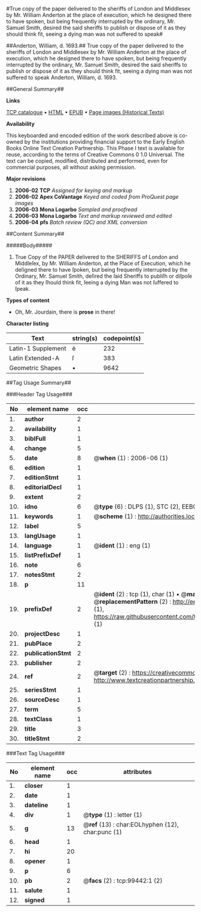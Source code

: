 #True copy of the paper delivered to the sheriffs of London and Middlesex by Mr. William Anderton at the place of execution, which he designed there to have spoken, but being frequently interrupted by the ordinary, Mr. Samuel Smith, desired the said sheriffs to publish or dispose of it as they should think fit, seeing a dying man was not suffered to speak#

##Anderton, William, d. 1693.##
True copy of the paper delivered to the sheriffs of London and Middlesex by Mr. William Anderton at the place of execution, which he designed there to have spoken, but being frequently interrupted by the ordinary, Mr. Samuel Smith, desired the said sheriffs to publish or dispose of it as they should think fit, seeing a dying man was not suffered to speak
Anderton, William, d. 1693.

##General Summary##

**Links**

[TCP catalogue](http://www.ota.ox.ac.uk/tcp/)  • 
[HTML](http://tei.it.ox.ac.uk/tcp/Texts-HTML/free/A25/A25374.html)  • 
[EPUB](http://tei.it.ox.ac.uk/tcp/Texts-EPUB/free/A25/A25374.epub) • 
[Page images (Historical Texts)](https://data.historicaltexts.jisc.ac.uk/view?pubId=eebo-13413725e&pageId=eebo-13413725e-99442-1)

**Availability**

This keyboarded and encoded edition of the
	       work described above is co-owned by the institutions
	       providing financial support to the Early English Books
	       Online Text Creation Partnership. This Phase I text is
	       available for reuse, according to the terms of Creative
	       Commons 0 1.0 Universal. The text can be copied,
	       modified, distributed and performed, even for
	       commercial purposes, all without asking permission.

**Major revisions**

1. __2006-02__ __TCP__ *Assigned for keying and markup*
1. __2006-02__ __Apex CoVantage__ *Keyed and coded from ProQuest page images*
1. __2006-03__ __Mona Logarbo__ *Sampled and proofread*
1. __2006-03__ __Mona Logarbo__ *Text and markup reviewed and edited*
1. __2006-04__ __pfs__ *Batch review (QC) and XML conversion*

##Content Summary##

#####Body#####

1. True Copy of the PAPER delivered to the SHERIFFS of London and Middleſex, by Mr. William Anderton, at the Place of Execution, which he deſigned there to have ſpoken, but being frequently interrupted by the Ordinary, Mr. Samuel Smith, deſired the ſaid Sheriffs to publiſh or diſpoſe of it as they ſhould think fit, ſeeing a dying Man was not ſuffered to ſpeak.

**Types of content**

  * Oh, Mr. Jourdain, there is **prose** in there!

**Character listing**


|Text|string(s)|codepoint(s)|
|---|---|---|
|Latin-1 Supplement|è|232|
|Latin Extended-A|ſ|383|
|Geometric Shapes|▪|9642|

##Tag Usage Summary##

###Header Tag Usage###

|No|element name|occ|attributes|
|---|---|---|---|
|1.|__author__|2||
|2.|__availability__|1||
|3.|__biblFull__|1||
|4.|__change__|5||
|5.|__date__|8| @__when__ (1) : 2006-06 (1)|
|6.|__edition__|1||
|7.|__editionStmt__|1||
|8.|__editorialDecl__|1||
|9.|__extent__|2||
|10.|__idno__|6| @__type__ (6) : DLPS (1), STC (2), EEBO-CITATION (1), OCLC (1), VID (1)|
|11.|__keywords__|1| @__scheme__ (1) : http://authorities.loc.gov/ (1)|
|12.|__label__|5||
|13.|__langUsage__|1||
|14.|__language__|1| @__ident__ (1) : eng (1)|
|15.|__listPrefixDef__|1||
|16.|__note__|6||
|17.|__notesStmt__|2||
|18.|__p__|11||
|19.|__prefixDef__|2| @__ident__ (2) : tcp (1), char (1)  •  @__matchPattern__ (2) : ([0-9\-]+):([0-9IVX]+) (1), (.+) (1)  •  @__replacementPattern__ (2) : http://eebo.chadwyck.com/downloadtiff?vid=$1&page=$2 (1), https://raw.githubusercontent.com/textcreationpartnership/Texts/master/tcpchars.xml#$1 (1)|
|20.|__projectDesc__|1||
|21.|__pubPlace__|2||
|22.|__publicationStmt__|2||
|23.|__publisher__|2||
|24.|__ref__|2| @__target__ (2) : https://creativecommons.org/publicdomain/zero/1.0/ (1), http://www.textcreationpartnership.org/docs/. (1)|
|25.|__seriesStmt__|1||
|26.|__sourceDesc__|1||
|27.|__term__|5||
|28.|__textClass__|1||
|29.|__title__|3||
|30.|__titleStmt__|2||


###Text Tag Usage###

|No|element name|occ|attributes|
|---|---|---|---|
|1.|__closer__|1||
|2.|__date__|1||
|3.|__dateline__|1||
|4.|__div__|1| @__type__ (1) : letter (1)|
|5.|__g__|13| @__ref__ (13) : char:EOLhyphen (12), char:punc (1)|
|6.|__head__|1||
|7.|__hi__|20||
|8.|__opener__|1||
|9.|__p__|6||
|10.|__pb__|2| @__facs__ (2) : tcp:99442:1 (2)|
|11.|__salute__|1||
|12.|__signed__|1||
